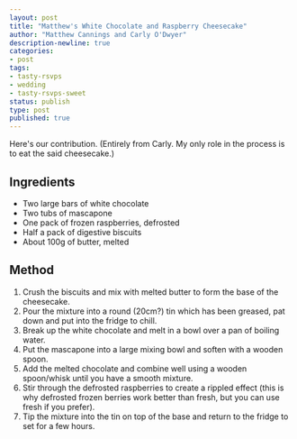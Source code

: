 ```yaml
---
layout: post
title: "Matthew's White Chocolate and Raspberry Cheesecake"
author: "Matthew Cannings and Carly O'Dwyer"
description-newline: true
categories:
- post
tags:
- tasty-rsvps
- wedding
- tasty-rsvps-sweet
status: publish
type: post
published: true
---
```


Here's our contribution. (Entirely from Carly. My only role in the process is to eat the said cheesecake.)

## Ingredients

* Two large bars of white chocolate
* Two tubs of mascapone
* One pack of frozen raspberries, defrosted
* Half a pack of digestive biscuits
* About 100g of butter, melted

## Method

1. Crush the biscuits and mix with melted butter to form the base of the cheesecake.
1. Pour the mixture into a round (20cm?) tin which has been greased, pat down and put into the fridge to chill.
1. Break up the white chocolate and melt in a bowl over a pan of boiling water.
1. Put the mascapone into a large mixing bowl and soften with a wooden spoon.
1. Add the melted chocolate and combine well using a wooden spoon/whisk until you have a smooth mixture.
1. Stir through the defrosted raspberries to create a rippled effect (this is why defrosted frozen berries work better than fresh, but you can use fresh if you prefer).
1. Tip the mixture into the tin on top of the base and return to the fridge to set for a few hours.
